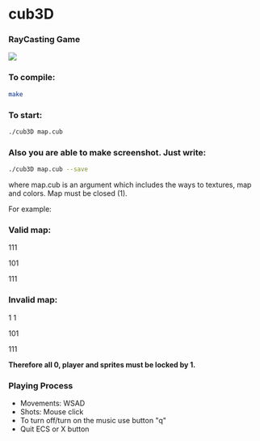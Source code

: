 # cub3D
### RayCasting Game
![](cub3D.gif)

### To compile:
```sh
make
```

### To start:
```sh
./cub3D map.cub
```

### Also you are able to make screenshot. Just write:
```sh
./cub3D map.cub --save
```

where map.cub is an argument which includes the ways to textures, map and colors.
Map must be closed (1).

For example:

### Valid map:

111 

101

111 

### Invalid map:

1  1

101

111

**Therefore all 0, player and sprites must be locked by 1.**

### Playing Process
 -  Movements:
WSAD
 -  Shots:
Mouse click
 -  To turn off/turn on the music use button "q"
 -  Quit ECS or X button
